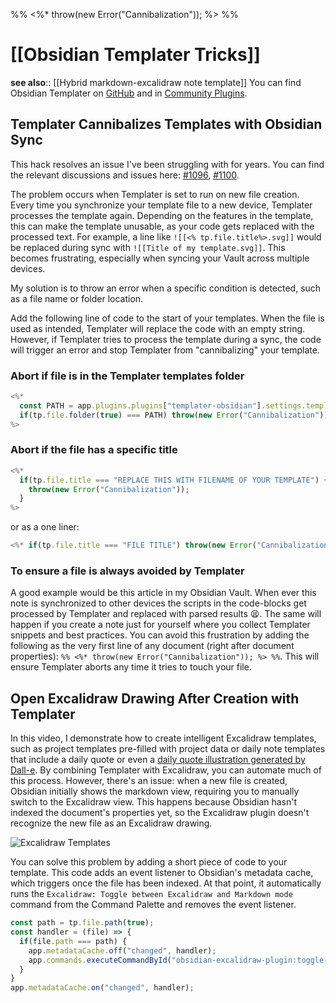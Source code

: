 %% <%* throw(new Error("Cannibalization")); %> %%
# [[Obsidian Templater Tricks]]
**see also**:: [[Hybrid markdown-excalidraw note template]]
You can find Obsidian Templater on [GitHub](https://github.com/SilentVoid13/Templater) and in [Community Plugins](obsidian://show-plugin?id=templater-obsidian).

## Templater Cannibalizes Templates with Obsidian Sync

This hack resolves an issue I've been struggling with for years. You can find the relevant discussions and issues here: [#1096](https://github.com/SilentVoid13/Templater/discussions/1096), [#1100](https://github.com/SilentVoid13/Templater/issues/1100).

The problem occurs when Templater is set to run on new file creation. Every time you synchronize your template file to a new device, Templater processes the template again. Depending on the features in the template, this can make the template unusable, as your code gets replaced with the processed text. For example, a line like `![[<% tp.file.title%>.svg]]` would be replaced during sync with `![[Title of my template.svg]]`. This becomes frustrating, especially when syncing your Vault across multiple devices.

My solution is to throw an error when a specific condition is detected, such as a file name or folder location. 

Add the following line of code to the start of your templates. When the file is used as intended, Templater will replace the code with an empty string. However, if Templater tries to process the template during a sync, the code will trigger an error and stop Templater from "cannibalizing" your template.

### Abort if file is in the Templater templates folder
```js
<%*
  const PATH = app.plugins.plugins["templater-obsidian"].settings.templates_folder;
  if(tp.file.folder(true) === PATH) throw(new Error("Cannibalization"));
%>
```

### Abort if the file has a specific title
```js
<%*
  if(tp.file.title === "REPLACE THIS WITH FILENAME OF YOUR TEMPLATE") {
    throw(new Error("Cannibalization"));
  }
%>
```
or as a one liner:
```js
<%* if(tp.file.title === "FILE TITLE") throw(new Error("Cannibalization"));%>
```

### To ensure a file is always avoided by Templater
A good example would be this article in my Obsidian Vault. When ever this note is synchronized to other devices the scripts in the code-blocks get processed by Templater and replaced with parsed results 😫. The same will happen if you create a note just for yourself where you collect Templater snippets and best practices. You can avoid this frustration by adding the following as the very first line of any document (right after document properties): `%% <%* throw(new Error("Cannibalization")); %> %%`. This will ensure Templater aborts any time it tries to touch your file.

## Open Excalidraw Drawing After Creation with Templater

In this video, I demonstrate how to create intelligent Excalidraw templates, such as project templates pre-filled with project data or daily note templates that include a daily quote or even a [daily quote illustration generated by Dall-e](https://youtu.be/Tr1rzThssL8). By combining Templater with Excalidraw, you can automate much of this process. However, there's an issue: when a new file is created, Obsidian initially shows the markdown view, requiring you to manually switch to the Excalidraw view. This happens because Obsidian hasn't indexed the document's properties yet, so the Excalidraw plugin doesn't recognize the new file as an Excalidraw drawing.

![Excalidraw Templates](https://youtu.be/jgUpYznHP9A)

You can solve this problem by adding a short piece of code to your template. This code adds an event listener to Obsidian's metadata cache, which triggers once the file has been indexed. At that point, it automatically runs the `Excalidraw: Toggle between Excalidraw and Markdown mode` command from the Command Palette and removes the event listener.

```js
const path = tp.file.path(true);
const handler = (file) => {
  if(file.path === path) {
    app.metadataCache.off("changed", handler);
    app.commands.executeCommandById("obsidian-excalidraw-plugin:toggle-excalidraw-view")
  }
}
app.metadataCache.on("changed", handler);
```

